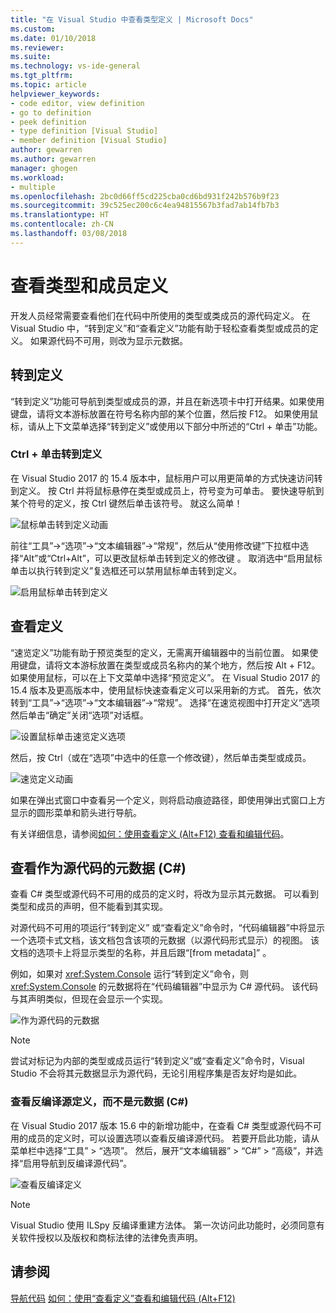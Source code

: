 ```yaml
---
title: "在 Visual Studio 中查看类型定义 | Microsoft Docs"
ms.custom: 
ms.date: 01/10/2018
ms.reviewer: 
ms.suite: 
ms.technology: vs-ide-general
ms.tgt_pltfrm: 
ms.topic: article
helpviewer_keywords:
- code editor, view definition
- go to definition
- peek definition
- type definition [Visual Studio]
- member definition [Visual Studio]
author: gewarren
ms.author: gewarren
manager: ghogen
ms.workload:
- multiple
ms.openlocfilehash: 2bc0d66ff5cd225cba0cd6bd931f242b576b9f23
ms.sourcegitcommit: 39c525ec200c6c4ea94815567b3fad7ab14fb7b3
ms.translationtype: HT
ms.contentlocale: zh-CN
ms.lasthandoff: 03/08/2018
---
```

# <a name="view-type-and-member-definitions"></a>查看类型和成员定义

开发人员经常需要查看他们在代码中所使用的类型或类成员的源代码定义。 在 Visual Studio 中，“转到定义”和“查看定义”功能有助于轻松查看类型或成员的定义。 如果源代码不可用，则改为显示元数据。

## <a name="go-to-definition"></a>转到定义

“转到定义”功能可导航到类型或成员的源，并且在新选项卡中打开结果。如果使用键盘，请将文本游标放置在符号名称内部的某个位置，然后按 F12。 如果使用鼠标，请从上下文菜单选择“转到定义”或使用以下部分中所述的“Ctrl + 单击”功能。

### <a name="ctrl-click-go-to-definition"></a>Ctrl + 单击转到定义

在 Visual Studio 2017 的 15.4 版本中，鼠标用户可以用更简单的方式快速访问转到定义。 按 Ctrl 并将鼠标悬停在类型或成员上，符号变为可单击。 要快速导航到某个符号的定义，按 Ctrl 键然后单击该符号。 就这么简单！

![鼠标单击转到定义动画](../ide/media/click_gotodef.gif)

前往“工具”->“选项”->“文本编辑器”->“常规”，然后从“使用修改键”下拉框中选择“Alt”或“Ctrl+Alt”，可以更改鼠标单击转到定义的修改键 。 取消选中“启用鼠标单击以执行转到定义”复选框还可以禁用鼠标单击转到定义。

![启用鼠标单击转到定义](../ide/media/editor_options_mouse_click_gotodef.png)

## <a name="peek-definition"></a>查看定义

“速览定义”功能有助于预览类型的定义，无需离开编辑器中的当前位置。 如果使用键盘，请将文本游标放置在类型或成员名称内的某个地方，然后按 Alt + F12。 如果使用鼠标，可以在上下文菜单中选择“预览定义”。 在 Visual Studio 2017 的 15.4 版本及更高版本中，使用鼠标快速查看定义可以采用新的方式。 首先，依次转到“工具”->“选项”->“文本编辑器”->“常规”。 选择“在速览视图中打开定义”选项然后单击“确定”关闭“选项”对话框。

![设置鼠标单击速览定义选项](../ide/media/editor_options_peek_view.png)

然后，按 Ctrl（或在“选项”中选中的任意一个修改键），然后单击类型或成员。

![速览定义动画](../ide/media/peek_definition.gif)

如果在弹出式窗口中查看另一个定义，则将启动痕迹路径，即使用弹出式窗口上方显示的圆形菜单和箭头进行导航。

有关详细信息，请参阅[如何：使用查看定义 (Alt+F12) 查看和编辑代码](how-to-view-and-edit-code-by-using-peek-definition-alt-plus-f12.md)。

## <a name="view-metadata-as-source-code-c"></a>查看作为源代码的元数据 (C#)

查看 C# 类型或源代码不可用的成员的定义时，将改为显示其元数据。 可以看到类型和成员的声明，但不能看到其实现。

对源代码不可用的项运行“转到定义” 或“查看定义”命令时，“代码编辑器”中将显示一个选项卡式文档，该文档包含该项的元数据（以源代码形式显示）的视图。 该文档的选项卡上将显示类型的名称，并且后跟“[from metadata]” 。

例如，如果对 <xref:System.Console> 运行“转到定义”命令，则 <xref:System.Console> 的元数据将在“代码编辑器”中显示为 C# 源代码。 该代码与其声明类似，但现在会显示一个实现。

![作为源代码的元数据](../ide/media/metadatasource.png "MetadataSource")

> [!NOTE]
> 尝试对标记为内部的类型或成员运行“转到定义”或“查看定义”命令时，Visual Studio 不会将其元数据显示为源代码，无论引用程序集是否友好均是如此。

### <a name="view-decompiled-source-definitions-instead-of-metadata-c"></a>查看反编译源定义，而不是元数据 (C#)

在 Visual Studio 2017 版本 15.6 中的新增功能中，在查看 C# 类型或源代码不可用的成员的定义时，可以设置选项以查看反编译源代码。 若要开启此功能，请从菜单栏中选择“工具” > “选项”。 然后，展开“文本编辑器” > “C#” > “高级”，并选择“启用导航到反编译源代码”。

![查看反编译定义](media/go-to-definition-decompiled-sources.png)

> [!NOTE]
> Visual Studio 使用 ILSpy 反编译重建方法体。 第一次访问此功能时，必须同意有关软件授权以及版权和商标法律的法律免责声明。

## <a name="see-also"></a>请参阅

[导航代码](../ide/navigating-code.md)
[如何：使用“查看定义”查看和编辑代码 (Alt+F12)](how-to-view-and-edit-code-by-using-peek-definition-alt-plus-f12.md)
